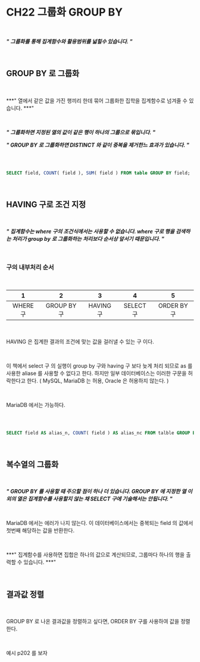 # CH22 그룹화 GROUP BY

<br />

>
***" 그룹화를 통해 집계함수와 활용범위를 넓힐수 있습니다. "***
>

<br />

## GROUP BY 로 그룹화

<br />

>
***" 열에서 같은 값을 가진 행끼리 한데 묶어 그룹화한 집학을 집계함수로 넘겨줄 수 있습니다. ***"
>

<br />

>
***" 그룹화하면 지정된 열의 값이 같은 행이 하나의 그룹으로 묶입니다. "***
>
   
>
***" GROUP BY 로 그룹화하면 DISTINCT 와 같이 중복을 제거한느 효과가 있습니다. "***
>

<br />

```sql

SELECT field, COUNT( field ), SUM( field ) FROM table GROUP BY field;

```

<br />

## HAVING 구로 조건 지정

<br />

>
***" 집계함수는 where 구의 조건식에서는 사용할 수 없습니다. where 구로 행을 검색하는 처리가 group by 로 그룹화하는 처리보다 순서상 앞서기 때문입니다. "***
>

<br />

### 구의 내부처리 순서

<br />

| 1 | 2 | 3 | 4 | 5 |
| :---: | :---: | :---: | :---: | :---: |
| WHERE 구 | GROUP BY 구 | HAVING 구 | SELECT 구 | ORDER BY 구 |

<br />

HAVING 은 집계한 결과의 조건에 맞는 값을 걸러낼 수 있는 구 이다.

<br />

이 책에서 select 구 의 실행이 group by 구와 having 구 보다 늦게 처리 되므로 as 를 사용한 aliase 를 사용할 수 없다고 한다. 하지만 일부 데이터베이스는 이러한 구문을 허락한다고 한다. ( MySQL, MariaDB 는 허용, Oracle 은 허용하지 않는다. )

<br />

MariaDB 에서는 가능하다.

<br />

```sql

SELECT field AS alias_n, COUNT( field ) AS alias_nc FROM talble GROUP BY alias_n HAVING cond;

```

<br />

## 복수열의 그룹화

<br />

>
***" GROUP BY 를 사용할 때 주으할 점이 하나 더 있습니다. GROUP BY 에 지정한 열 이외의 열은 집계함수를 사용할지 않는 채 SELECT 구에 기술해서는 안됩니다. "***
>

<br />

MariaDB 에서는 에러가 나지 않는다. 이 데이터베이스에서는 중복되는 field 의 값에서 첫번째 해당하는 값을 반환한다.

<br />

>
***" 집계함수를 사용하면 집합은 하나의 값으로 계산되므로, 그룹마다 하나의 행을 출력할 수 있습니다. ***"
>

<br />

## 결과값 정렬

<br />

GROUP BY 로 나온 결과값을 정렬하고 싶다면, ORDER BY 구를 사용하여 값을 정렬한다.

<br />

예시 p202 를 보자 
